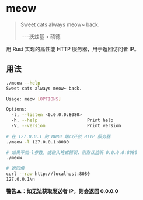 # meow

> Sweet cats always meow~ back.
>
> ​                                                    ---沃兹基 • 硕德

用 Rust 实现的高性能 HTTP 服务器，用于返回访问者 IP。

## 用法

```bash
./meow --help         
Sweet cats always meow~ back.

Usage: meow [OPTIONS]

Options:
  -l, --listen <0.0.0.0:8080>  
  -h, --help                   Print help
  -V, --version                Print version
 
# 在 127.0.0.1 的 8080 端口开放 HTTP 服务器
./meow -l 127.0.0.1:8080

# 如果不加-l参数，或输入格式错误，则默认监听 0.0.0.0:8080
./meow

# 返回值
curl --raw http://localhost:8080
127.0.0.1\n
```

**警告⚠️：如无法获取发送者 IP，则会返回 0.0.0.0**
